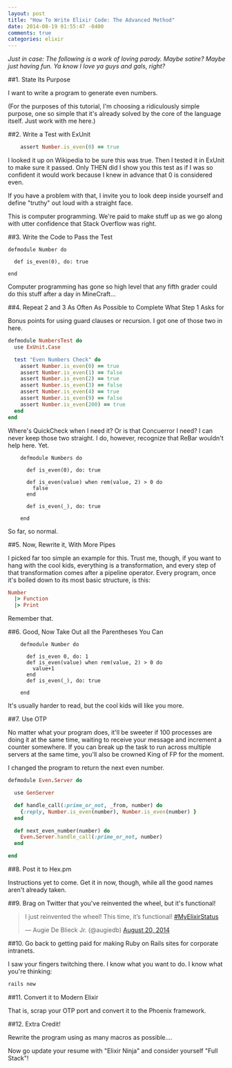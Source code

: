 ```yaml
---
layout: post
title: "How To Write Elixir Code: The Advanced Method"
date: 2014-08-19 01:55:47 -0400
comments: true
categories: elixir
---
```


_Just in case: The following is a work of loving parody.  Maybe satire?  Maybe just having fun.  Ya know I love ya guys and gals, right?_

##1. State Its Purpose

I want to write a program to generate even numbers.

(For the purposes of this tutorial, I'm choosing a ridiculously simple purpose, one so simple that it's already solved by the core of the language itself. Just work with me here.)


##2. Write a Test with ExUnit 

```ruby
    assert Number.is_even(0) == true
```

I looked it up on Wikipedia to be sure this was true. Then I tested it in ExUnit to make sure it passed.  Only THEN did I show you this test as if I was so confident it would work because I knew in advance that 0 is considered even.

If you have a problem with that, I invite you to look deep inside yourself and define "truthy" out loud with a straight face.

This is computer programming.  We're paid to make stuff up as we go along with utter confidence that Stack Overflow was right.


##3. Write the Code to Pass the Test

    defmodule Number do

      def is_even(0), do: true

    end

Computer programming has gone so high level that any fifth grader could do this stuff after a day in MineCraft...


##4. Repeat 2 and 3 As Often As Possible to Complete What Step 1 Asks for

Bonus points for using guard clauses or recursion.  I got one of those two in here.

```ruby
defmodule NumbersTest do
  use ExUnit.Case

  test "Even Numbers Check" do
    assert Number.is_even(0) == true
    assert Number.is_even(1) == false
    assert Number.is_even(2) == true
    assert Number.is_even(3) == false
    assert Number.is_even(4) == true
    assert Number.is_even(9) == false
    assert Number.is_even(200) == true
  end
end
```

Where's QuickCheck when I need it?  Or is that Concuerror I need?  I can never keep those two straight.  I do, however, recognize that ReBar wouldn't help here.  Yet.


```
    defmodule Numbers do

      def is_even(0), do: true

      def is_even(value) when rem(value, 2) > 0 do
        false
      end

      def is_even(_), do: true

    end
```

So far, so normal.


##5. Now, Rewrite it, With More Pipes

I picked far too simple an example for this. Trust me, though, if you want to hang with the cool kids, everything is a transformation, and every step of that transformation comes after a pipeline operator. Every program, once it's boiled down to its most basic structure, is this:

```ruby
Number
  |> Function
  |> Print
```

Remember that.


##6. Good, Now Take Out all the Parentheses You Can

```
    defmodule Number do

      def is_even 0, do: 1
      def is_even(value) when rem(value, 2) > 0 do
        value+1
      end
      def is_even(_), do: true

    end
```

It's usually harder to read, but the cool kids will like you more.


##7. Use OTP 

No matter what your program does, it'll be sweeter if 100 processes are doing it at the same time, waiting to receive your message and increment a counter somewhere. If you can break up the task to run across multiple servers at the same time, you'll also be crowned King of FP for the moment.

I changed the program to return the next even number.

```ruby
defmodule Even.Server do

  use GenServer

  def handle_call(:prime_or_not, _from, number) do
    {:reply, Number.is_even(number), Number.is_even(number) }
  end

  def next_even_number(number) do
    Even.Server.handle_call(:prime_or_not, number)
  end

end
```

##8. Post it to Hex.pm

Instructions yet to come. Get it in now, though, while all the good names aren't already taken.


##9. Brag on Twitter that you've reinvented the wheel, but it's functional!

<blockquote class="twitter-tweet" lang="en"><p>I just reinvented the wheel! This time, it’s functional! <a href="https://twitter.com/hashtag/MyElixirStatus?src=hash">#MyElixirStatus</a></p>&mdash; Augie De Blieck Jr. (@augiedb) <a href="https://twitter.com/augiedb/statuses/502170829699174400">August 20, 2014</a></blockquote>
<script async src="//platform.twitter.com/widgets.js" charset="utf-8"></script>

##10. Go back to getting paid for making Ruby on Rails sites for corporate intranets.

I saw your fingers twitching there.  I know what you want to do. I know what you're thinking:

```ruby
rails new
```

##11. Convert it to Modern Elixir

That is, scrap your OTP port and convert it to the Phoenix framework.


##12. Extra Credit!

Rewrite the program using as many macros as possible....

Now go update your resume with "Elixir Ninja" and consider yourself "Full Stack"!